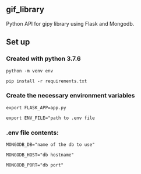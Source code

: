 ## gif_library
Python API for gipy library using Flask and Mongodb.

## Set up
### Created with python 3.7.6

```python -m venv env```

```pip install -r requirements.txt```


### Create the necessary environment variables

```export FLASK_APP=app.py```

```export ENV_FILE="path to .env file```


### .env file contents:

```MONGODB_DB="name of the db to use"```

```MONGODB_HOST="db hostname"```

```MONGODB_PORT="db port"```

```GIPHY_API_KEY="key to access the giphy api"
